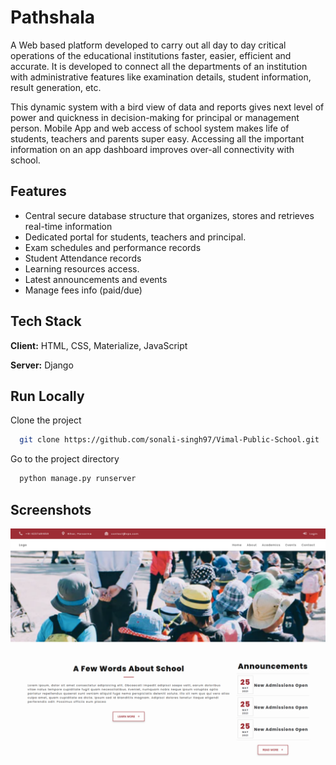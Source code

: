 
# Pathshala

A Web based platform developed to carry out all day to day critical operations of the 
educational institutions faster, easier, efficient and accurate. It is developed to connect all the departments of an institution with administrative
features like examination details, student information, result generation, etc.

This dynamic system with a bird view of data and reports gives next level of power and quickness in decision-making for principal or management person.
Mobile App and web access of school system makes life of students, teachers and parents super easy. Accessing all the important information on an app dashboard improves
over-all connectivity with school.


## Features

- Central secure database structure that organizes, stores and retrieves real-time information
- Dedicated portal for students, teachers and principal.
- Exam schedules and performance records
- Student Attendance records
- Learning resources access.
- Latest announcements and events 
- Manage fees info (paid/due)

  
## Tech Stack

**Client:** HTML, CSS, Materialize, JavaScript

**Server:** Django

  
## Run Locally

Clone the project

```bash
  git clone https://github.com/sonali-singh97/Vimal-Public-School.git
```

Go to the project directory

```bash
  python manage.py runserver
```

  
## Screenshots

![App Screenshot](./static/images/school.png)

  
```

